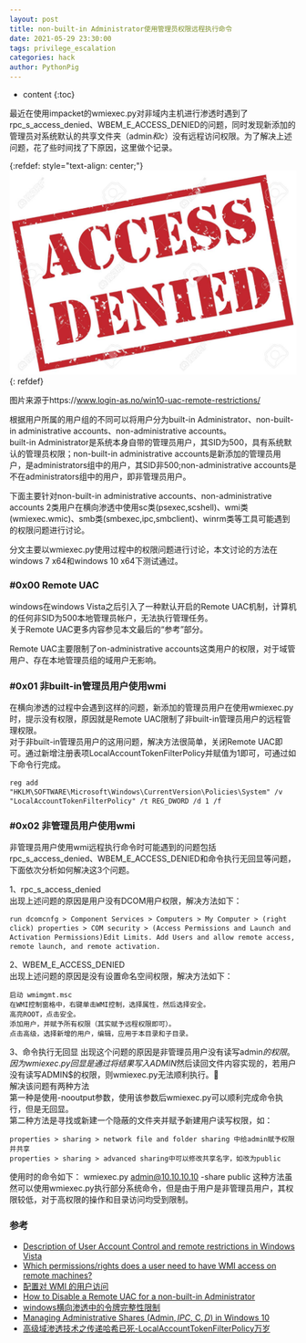 ```yaml
---
layout: post
title: non-built-in Administrator使用管理员权限远程执行命令
date: 2021-05-29 23:30:00
tags: privilege_escalation
categories: hack 
author: PythonPig
---
```

* content
{:toc}

最近在使用impacket的wmiexec.py对非域内主机进行渗透时遇到了rpc_s_access_denied、WBEM_E_ACCESS_DENIED的问题，同时发现新添加的管理员对系统默认的共享文件夹（admin$和c$）没有远程访问权限。为了解决上述问题，花了些时间找了下原因，这里做个记录。   
  
{:refdef: style="text-align: center;"}
![access denied](https://github.com/PythonPig/PythonPig.github.io/blob/master/images/non-built-in%20Administrator使用管理员权限远程执行命令/access_denied.jpeg?raw=true)
{: refdef}   





图片来源于https://www.login-as.no/win10-uac-remote-restrictions/

根据用户所属的用户组的不同可以将用户分为built-in Administrator、non-built-in administrative accounts、non-administrative accounts。  
built-in Administrator是系统本身自带的管理员用户，其SID为500，具有系统默认的管理员权限；non-built-in administrative accounts是新添加的管理员用户，是administrators组中的用户，其SID非500;non-administrative accounts是不在administrators组中的用户，即非管理员用户。  

下面主要针对non-built-in administrative accounts、non-administrative accounts 2类用户在横向渗透中使用sc类(psexec,scshell)、wmi类(wmiexec.wmic)、smb类(smbexec,ipc,smbclient)、winrm类等工具可能遇到的权限问题进行讨论。  

分文主要以wmiexec.py使用过程中的权限问题进行讨论，本文讨论的方法在windows 7 x64和windows 10 x64下测试通过。  



### \#0x00 Remote UAC
windows在windows Vista之后引入了一种默认开启的Remote UAC机制，计算机的任何非SID为500本地管理员帐户，无法执行管理任务。  
关于Remote UAC更多内容参见本文最后的“参考”部分。  

Remote UAC主要限制了on-administrative accounts这类用户的权限，对于域管用户、存在本地管理员组的域用户无影响。


### \#0x01 非built-in管理员用户使用wmi
在横向渗透的过程中会遇到这样的问题，新添加的管理员用户在使用wmiexec.py时，提示没有权限，原因就是Remote UAC限制了非built-in管理员用户的远程管理权限。  
对于非built-in管理员用户的这用问题，解决方法很简单，关闭Remote UAC即可。通过新增注册表项LocalAccountTokenFilterPolicy并赋值为1即可，可通过如下命令行完成。
```
reg add "HKLM\SOFTWARE\Microsoft\Windows\CurrentVersion\Policies\System" /v "LocalAccountTokenFilterPolicy" /t REG_DWORD /d 1 /f
```


### \#0x02 非管理员用户使用wmi
非管理员用户使用wmi远程执行命令时可能遇到的问题包括rpc_s_access_denied、WBEM_E_ACCESS_DENIED和命令执行无回显等问题，下面依次分析如何解决这3个问题。  

1、rpc_s_access_denied  
出现上述问题的原因是用户没有DCOM用户权限，解决方法如下：  
```
run dcomcnfg > Component Services > Computers > My Computer > (right click) properties > COM security > (Access Permissions and Launch and Activation Permissions)Edit Limits. Add Users and allow remote access, remote launch, and remote activation.
```
2、WBEM_E_ACCESS_DENIED  
出现上述问题的原因是没有设置命名空间权限，解决方法如下：
```
启动 wmimgmt.msc
在WMI控制窗格中，右键单击WMI控制，选择属性，然后选择安全。
高亮ROOT，点击安全。
添加用户，并赋予所有权限（其实赋予远程权限即可）。
点击高级，选择新增的用户，编辑，应用于本目录和子目录。
```
3、命令执行无回显
出现这个问题的原因是非管理员用户没有读写admin$的权限。  
因为wmiexec.py回显是通过将结果写入ADMIN$然后读回文件内容实现的，若用户没有读写ADMIN$的权限，则wmiexec.py无法顺利执行。  
解决该问题有两种方法  
第一种是使用-nooutput参数，使用该参数后wmiexec.py可以顺利完成命令执行，但是无回显。  
第二种方法是寻找或新建一个隐蔽的文件夹并赋予新建用户读写权限，如：  
```
properties > sharing > network file and folder sharing 中给admin赋予权限并共享
properties > sharing > advanced sharing中可以修改共享名字，如改为public
```
使用时的命令如下：
wmiexec.py admin@10.10.10.10 -share public
这种方法虽然可以使用wmiexec.py执行部分系统命令，但是由于用户是非管理员用户，其权限较低，对于高权限的操作和目录访问均受到限制。


### 参考
* [Description of User Account Control and remote restrictions in Windows Vista](https://docs.microsoft.com/en-us/troubleshoot/windows-server/windows-security/user-account-control-and-remote-restriction)
* [Which permissions/rights does a user need to have WMI access on remote machines?](https://serverfault.com/questions/28520/which-permissions-rights-does-a-user-need-to-have-wmi-access-on-remote-machines)  
* [配置对 WMI 的用户访问](https://www.dell.com/support/manuals/zh-cn/omimssc-sccm-scvmm-v7.1/omimssc-v7.1-sccm-scvmm-bpg/配置对-wmi-的用户访问?guid=guid-7b6e205a-a1ac-4658-a2ed-729880afb50c&lang=zh-cn)  
* [How to Disable a Remote UAC for a non-built-in Administrator](https://documentation.arcserve.com/Arcserve-UDP/Available/V6.5/ENU/Bookshelf_Files/HTML/Solutions%20Guide/UDPSolnGuide/udp_disable_uac_remt_admin.htm)  
* [windows横向渗透中的令牌完整性限制](https://www.secpulse.com/archives/145590.html)  
* [Managing Administrative Shares (Admin$, IPC$, C$, D$) in Windows 10](http://woshub.com/enable-remote-access-to-admin-shares-in-workgroup/)
* [高级域渗透技术之传递哈希已死-LocalAccountTokenFilterPolicy万岁](https://blog.csdn.net/systemino/article/details/89716729)
